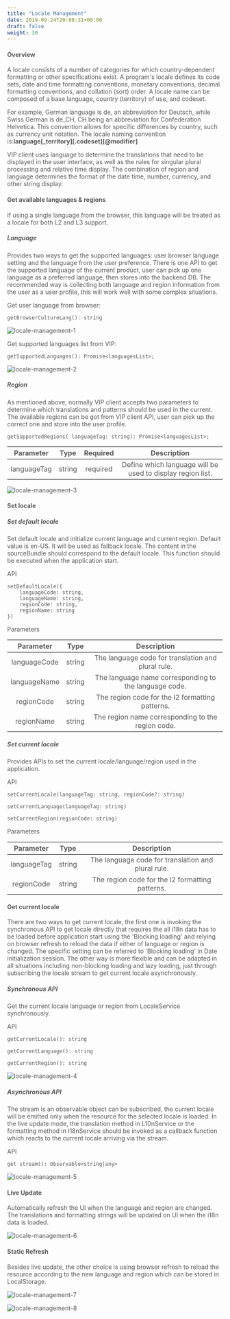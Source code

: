 ```yaml
---
title: "Locale Management"
date: 2019-09-24T20:08:31+08:00
draft: false
weight: 30
---
```


#### **Overview**

A locale consists of a number of categories for which country-dependent formatting or other specifications exist. A program's locale defines its code sets, date and time formatting conventions, monetary conventions, decimal formatting conventions, and collation (sort) order. A locale name can be composed of a base language, country (territory) of use, and codeset.


For example, German language is de, an abbreviation for Deutsch, while Swiss German is de_CH, CH being an abbreviation for Confederation Helvetica. This convention allows for specific differences by country, such as currency unit notation. The locale naming convention is:**language[_territory][.codeset][@modifier]**


VIP client uses language to determine the translations that need to be displayed in the user interface, as well as the rules for singular plural processing and relative time display. The combination of region and language determines the format of the date time, number, currency, and other string display.


#### **Get available languages & regions**

If using a single language from the browser, this language will be treated as a locale for both L2 and L3 support.


##### **Language**

Provides two ways to get the supported languages: user browser language setting and the language from the user preference. There is one API to get the supported language of the current product, user can pick up one language as a preferred language, then stores into the backend DB. The recommended way is collecting both language and region information from the user as a user profile, this will work well with some complex situations.


Get user language from browser:

```
getBrowserCultureLang(): string

```

![locale-management-1](https://github.com/zmengjiao/singleton/raw/website/content/en/images/locale-management/locale-management-1.png)


Get supported languages list from VIP:

```
getSupportedLanguages(): Promise<languagesList>;

```

![locale-management-2](https://github.com/zmengjiao/singleton/raw/website/content/en/images/locale-management/locale-management-2.png)


##### **Region**

As mentioned above, normally VIP client accepts two parameters to determine which translations and patterns should be used in the current. The available regions can be got from VIP client API, user can pick up the correct one and store into the user profile.


```
getSupportedRegions( languageTag: string): Promise<languagesList>;

```

|  Parameter  |  Type  | Required |                        Description                         |
| :---------: | :----: | :------: | :--------------------------------------------------------: |
| languageTag | string | required | Define which language will be used to display region list. |


![locale-management-3](https://github.com/zmengjiao/singleton/raw/website/content/en/images/locale-management/locale-management-3.png)



#### **Set locale**


##### **Set default locale**


Set default locale and initialize current language and current region. Default value is en-US. It will be used as fallback locale. The content in the sourceBundle should correspond to the default locale. This function should be executed when the application start.


API

```
setDefaultLocale({
    languageCode: string,
    languageName: string,
    regionCode: string,
    regionName: string
})

```

Parameters

|  Parameter   |  Type  |                      Description                      |
| :----------: | :----: | :---------------------------------------------------: |
| languageCode | string |  The language code for translation and plural rule.   |
| languageName | string | The language name corresponding to the language code. |
|  regionCode  | string |    The region code for the l2 formatting patterns.    |
|  regionName  | string |   The region name corresponding to the region code.   |


##### **Set current locale**

Provides APIs to set the current locale/language/region used in the application.

API

```
setCurrentLocale(languageTag: string, regionCode?: string)

```
```
setCurrentLanguage(languageTag: string)

```
```
setCurrentRegion(regionCode: string)

```

Parameters

|  Parameter  |  Type  |                    Description                     |
| :---------: | :----: | :------------------------------------------------: |
| languageTag | string | The language code for translation and plural rule. |
| regionCode  | string |  The region code for the l2 formatting patterns.   |


#### **Get current locale**

There are two ways to get current locale, the first one is invoking the synchronous API to get locale directly that requires the all i18n data has to be loaded before application start using the 'Blocking loading' and relying on browser refresh to reload the data if either of language or region is changed. The specific setting can be referred to 'Blocking loading' in Date initialization session. The other way is more flexible and can be adapted in all situations including non-blocking loading and lazy loading, just through subscribing the locale stream to get current locale asynchronously.


##### **Synchronous API**

Get the current locale language or region from LocaleService synchronously.

API

```
getCurrentLocale(): string

```
```
getCurrentLanguage(): string

```
```
getCurrentRegion(): string

```

![locale-management-4](https://github.com/zmengjiao/singleton/raw/website/content/en/images/locale-management/locale-management-4.png)


##### **Asynchronous API**

The stream is an observable object can be subscribed, the current locale will be emitted only when the resource for the selected locale is loaded.
In the live update mode, the translation method in L10nService or the formatting method in I18nService should be invoked as a callback function which reacts to the current locale arriving via the stream.

API

```
get stream(): Observable<string|any>

```

![locale-management-5](https://github.com/zmengjiao/singleton/raw/website/content/en/images/locale-management/locale-management-5.png)


#### **Live Update**

Automatically refresh the UI when the language and region are changed. The translations and formatting strings will be updated on UI when the i18n data is loaded.


![locale-management-6](https://github.com/zmengjiao/singleton/raw/website/content/en/images/locale-management/locale-management-6.png)


#### **Static Refresh**

Besides live update, the other choice is using browser refresh to reload the resource according to the new language and region which can be stored in LocalStorage.


![locale-management-7](https://github.com/zmengjiao/singleton/raw/website/content/en/images/locale-management/locale-management-7.png)

![locale-management-8](https://github.com/zmengjiao/singleton/raw/website/content/en/images/locale-management/locale-management-8.png)







<style>
    html {
        font-family: Metropolis;
        color: #575757;
    }
    section strong {
        font-weight: 400;
    }
    section p>strong {
        font-weight: 600;
    }
    article section.page pre {
        background-color: #fafafa;
        border:1px solid #ccc;
        padding-top: 2rem;
    }
    article section.page table th {
        font-weight:500;
        text-transform: inherit;
    }
</style>